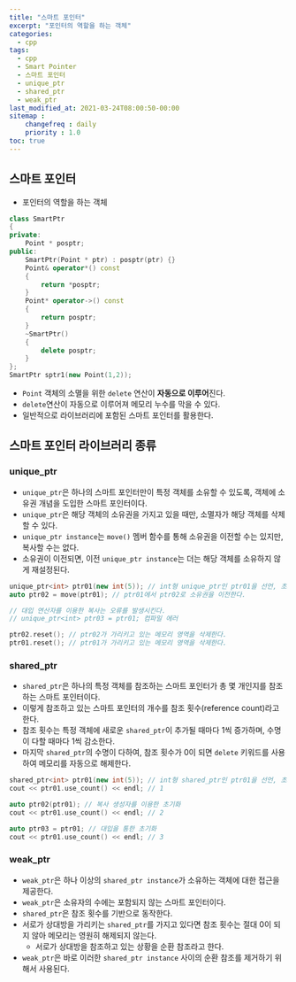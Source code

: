 ```yaml
---
title: "스마트 포인터"
excerpt: "포인터의 역할을 하는 객체"
categories:
  - cpp
tags:
  - cpp
  - Smart Pointer
  - 스마트 포인터
  - unique_ptr
  - shared_ptr
  - weak_ptr
last_modified_at: 2021-03-24T08:00:50-00:00
sitemap :
    changefreq : daily
    priority : 1.0
toc: true
---
```


## 스마트 포인터
- 포인터의 역할을 하는 객체

```cpp
class SmartPtr
{
private:
    Point * posptr;
public:
    SmartPtr(Point * ptr) : posptr(ptr) {}
    Point& operator*() const
    {
        return *posptr;
    }
    Point* operator->() const
    {
        return posptr;
    }
    ~SmartPtr()
    {
        delete posptr;
    }
}; 
SmartPtr sptr1(new Point(1,2));
```
- `Point` 객체의 소멸을 위한 `delete` 연산이 **자동으로 이루어**진다.
- `delete`연산이 자동으로 이루어져 메모리 누수를 막을 수 있다.
- 일반적으로 라이브러리에 포함된 스마트 포인터를 활용한다.

## 스마트 포인터 라이브러리 종류
### unique_ptr
- `unique_ptr`은 하나의 스마트 포인터만이 특정 객체를 소유할 수 있도록, 객체에 소유권 개념을 도입한 스마트 포인터이다.
- `unique_ptr`은 해당 객체의 소유권을 가지고 있을 때만, 소멸자가 해당 객체를 삭제할 수 있다.
- `unique_ptr instance`는 `move()` 멤버 함수를 통해 소유권을 이전할 수는 있지만, 복사할 수는 없다.
- 소유권이 이전되면, 이전 `unique_ptr instance`는 더는 해당 객체를 소유하지 않게 재설정된다.

```cpp
unique_ptr<int> ptr01(new int(5)); // int형 unique_ptr인 ptr01을 선언, 초기화
auto ptr02 = move(ptr01); // ptr01에서 ptr02로 소유권을 이전한다.

// 대입 연산자를 이용한 복사는 오류를 발생시킨다.
// unique_ptr<int> ptr03 = ptr01; 컴파일 에러

ptr02.reset(); // ptr02가 가리키고 있는 메모리 영역을 삭제한다.
ptr01.reset(); // ptr01가 가리키고 있는 메모리 영역을 삭제한다.
```

### shared_ptr
- `shared_ptr`은 하나의 특정 객체를 참조하는 스마트 포인터가 총 몇 개인지를 참조하는 스마트 포인터이다.
- 이렇게 참조하고 있는 스마트 포인터의 개수를 참조 횟수(reference count)라고 한다.
- 참조 횟수는 특정 객체에 새로운 `shared_ptr`이 추가될 때마다 1씩 증가하며, 수명이 다할 때마다 1씩 감소한다.
- 마지막 `shared_ptr`의 수명이 다하여, 참조 횟수가 0이 되면 `delete` 키워드를 사용하여 메모리를 자동으로 해제한다.

```cpp
shared_ptr<int> ptr01(new int(5)); // int형 shared_ptr인 ptr01을 선언, 초기화
cout << ptr01.use_count() << endl; // 1

auto ptr02(ptr01); // 복사 생성자를 이용한 초기화
cout << ptr01.use_count() << endl; // 2

auto ptr03 = ptr01; // 대입을 통한 초기화
cout << ptr01.use_count() << endl; // 3
```

### weak_ptr
- `weak_ptr`은 하나 이상의 `shared_ptr instance`가 소유하는 객체에 대한 접근을 제공한다.
- `weak_ptr`은 소유자의 수에는 포함되지 않는 스마트 포인터이다.
- `shared_ptr`은 참조 횟수를 기반으로 동작한다.
- 서로가 상대방을 가리키는 `shared_ptr`를 가지고 있다면 참조 횟수는 절대 0이 되지 않아 메모리는 영원히 해제되지 않는다.
  - 서로가 상대방을 참조하고 있는 상황을 순환 참조라고 한다.
- `weak_ptr`은 바로 이러한 `shared_ptr instance` 사이의 순환 참조를 제거하기 위해서 사용된다.